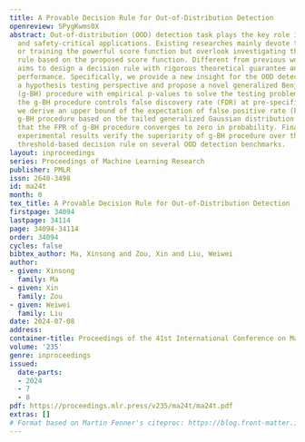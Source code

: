 ```yaml
---
title: A Provable Decision Rule for Out-of-Distribution Detection
openreview: SPygKwms0X
abstract: Out-of-distribution (OOD) detection task plays the key role in reliable
  and safety-critical applications. Existing researches mainly devote to designing
  or training the powerful score function but overlook investigating the decision
  rule based on the proposed score function. Different from previous work, this paper
  aims to design a decision rule with rigorous theoretical guarantee and well empirical
  performance. Specifically, we provide a new insight for the OOD detection task from
  a hypothesis testing perspective and propose a novel generalized Benjamini Hochberg
  (g-BH) procedure with empirical p-values to solve the testing problem. Theoretically,
  the g-BH procedure controls false discovery rate (FDR) at pre-specified level. Furthermore,
  we derive an upper bound of the expectation of false positive rate (FPR) for the
  g-BH procedure based on the tailed generalized Gaussian distribution family, indicating
  that the FPR of g-BH procedure converges to zero in probability. Finally, the extensive
  experimental results verify the superiority of g-BH procedure over the traditional
  threshold-based decision rule on several OOD detection benchmarks.
layout: inproceedings
series: Proceedings of Machine Learning Research
publisher: PMLR
issn: 2640-3498
id: ma24t
month: 0
tex_title: A Provable Decision Rule for Out-of-Distribution Detection
firstpage: 34094
lastpage: 34114
page: 34094-34114
order: 34094
cycles: false
bibtex_author: Ma, Xinsong and Zou, Xin and Liu, Weiwei
author:
- given: Xinsong
  family: Ma
- given: Xin
  family: Zou
- given: Weiwei
  family: Liu
date: 2024-07-08
address:
container-title: Proceedings of the 41st International Conference on Machine Learning
volume: '235'
genre: inproceedings
issued:
  date-parts:
  - 2024
  - 7
  - 8
pdf: https://proceedings.mlr.press/v235/ma24t/ma24t.pdf
extras: []
# Format based on Martin Fenner's citeproc: https://blog.front-matter.io/posts/citeproc-yaml-for-bibliographies/
---
```


